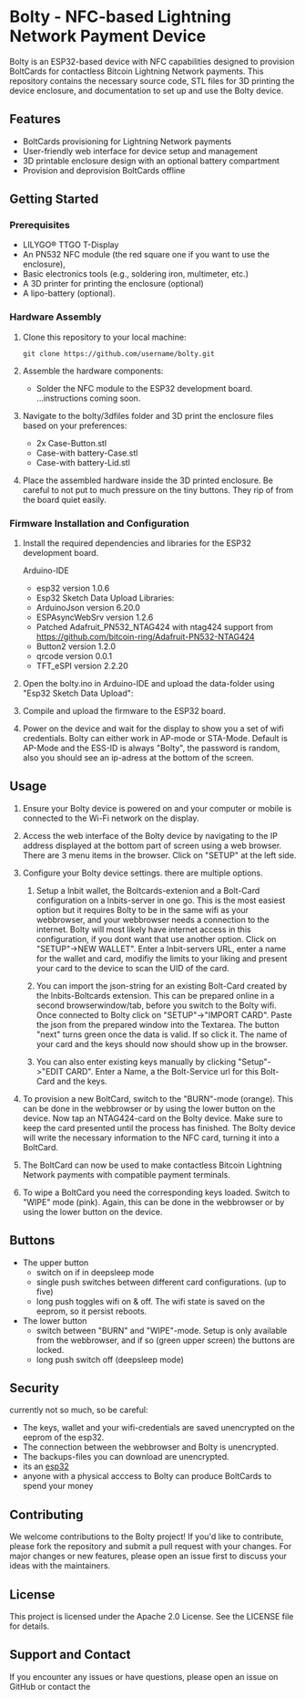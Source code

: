 # Bolty - NFC-based Lightning Network Payment Device

Bolty is an ESP32-based device with NFC capabilities designed to provision BoltCards for contactless Bitcoin Lightning Network payments. This repository contains the necessary source code, STL files for 3D printing the device enclosure, and documentation to set up and use the Bolty device.

## Features

- BoltCards provisioning for Lightning Network payments
- User-friendly web interface for device setup and management
- 3D printable enclosure design with an optional battery compartment
- Provision and deprovision BoltCards offline

## Getting Started

### Prerequisites
- LILYGO® TTGO T-Display
- An PN532 NFC module (the red square one if you want to use the enclosure),
- Basic electronics tools (e.g., soldering iron, multimeter, etc.)
- A 3D printer for printing the enclosure (optional)
- A lipo-battery (optional).

### Hardware Assembly

1. Clone this repository to your local machine:
	```shell
	git clone https://github.com/username/bolty.git
	```
2. Assemble the hardware components:

	- Solder the NFC module to the ESP32 development board.   
	...instructions coming soon.

3. Navigate to the bolty/3dfiles folder and 3D print the enclosure files based on your preferences:

	- 2x Case-Button.stl
	- Case-with battery-Case.stl
	- Case-with battery-Lid.stl
	
4. Place the assembled hardware inside the 3D printed enclosure. Be careful to not put to much pressure on the tiny buttons. They rip of from the board quiet easily.

### Firmware Installation and Configuration

1. Install the required dependencies and libraries for the ESP32 development board.
	
	Arduino-IDE
	- esp32 version 1.0.6
	- Esp32 Sketch Data Upload
 	Libraries:
	- ArduinoJson version 6.20.0
	- ESPAsyncWebSrv version 1.2.6
	- Patched Adafruit_PN532_NTAG424 with ntag424 support
		from https://github.com/bitcoin-ring/Adafruit-PN532-NTAG424
	- Button2 version 1.2.0
	- qrcode version 0.0.1
	- TFT_eSPI version 2.2.20

2. Open the bolty.ino in Arduino-IDE and upload the data-folder using "Esp32 Sketch Data Upload":

3. Compile and upload the firmware to the ESP32 board.

4. Power on the device and wait for the display to show you a set of wifi credentials. Bolty can either work in AP-mode or STA-Mode. Default is AP-Mode and the ESS-ID is always "Bolty", the password is random, also you should see an ip-adress at the bottom of the screen.

## Usage
1. Ensure your Bolty device is powered on and your computer or mobile is connected to the Wi-Fi network on the display.

2. Access the web interface of the Bolty device by navigating to the IP address displayed at the bottom part of screen using a web browser.
There are 3 menu items in the browser. Click on "SETUP" at the left side.

3. Configure your Bolty device settings.
there are multiple options.
	1. Setup a lnbit wallet, the Boltcards-extenion and a Bolt-Card configuration on a lnbits-server in one go. This is the most easiest option but it requires Bolty to be in the same wifi as your webbrowser, and your webbrowser needs a connection to the internet. Bolty will most likely have internet access in this configuration, if you dont want that use another option. Click on "SETUP"->NEW WALLET". Enter a lnbit-servers URL, enter a name for the wallet and card, modifiy the limits to your liking and present your card to the device to scan the UID of the card.
	
	2. You can import the json-string for an existing Bolt-Card created by the lnbits-Boltcards extension. This can be prepared online in a second browserwindow/tab, before you switch to the Bolty wifi. Once connected to Bolty click on "SETUP"->"IMPORT CARD". Paste the json from the prepared window into the Textarea. The button "next" turns green once the data is valid. If so click it. The name of your card and the keys should now should show up in the browser.
	3. You can also enter existing keys manually by clicking "Setup"->"EDIT CARD". Enter a Name, a the Bolt-Service url for this Bolt-Card and the keys.

4. To provision a new BoltCard, switch to the "BURN"-mode (orange). This can be done in the webbrowser or by using the lower button on the device. Now tap an NTAG424-card on the Bolty device. Make sure to keep the card presented until the process has finished. The Bolty device will write the necessary information to the NFC card, turning it into a BoltCard.

5. The BoltCard can now be used to make contactless Bitcoin Lightning Network payments with compatible payment terminals.
 
6. To wipe a BoltCard you need the corresponding keys loaded. Switch to "WIPE" mode (pink). Again, this can be done in the webbrowser or by using the lower button on the device.

## Buttons
- The upper button
	- switch on if in deepsleep mode 
	- single push switches between different card configurations. (up to five) 
	- long push toggles wifi on & off. The wifi state is saved on the eeprom, so it persist reboots.
- The lower button
	- switch between "BURN" and "WIPE"-mode. Setup is only available from the webbrowser, and if so (green upper screen) the buttons are locked.
	- long push switch off (deepsleep mode)
## Security
currently not so much, so be careful: 
 - The keys, wallet and your wifi-credentials are saved unencrypted on the eeprom of the esp32.
 - The connection between the webbrowser and Bolty is unencrypted. 
 - The backups-files you can download are unencrypted.
 - its an [esp32](https://raelize.com/blog/espressif-esp32-bypassing-encrypted-secure-boot-cve-2020-13629/)
 - anyone with a physical acccess to Bolty can produce BoltCards to spend your money
 

## Contributing
We welcome contributions to the Bolty project! If you'd like to contribute, please fork the repository and submit a pull request with your changes. For major changes or new features, please open an issue first to discuss your ideas with the maintainers.

## License
This project is licensed under the Apache 2.0 License. See the LICENSE file for details.

## Support and Contact
If you encounter any issues or have questions, please open an issue on GitHub or contact the